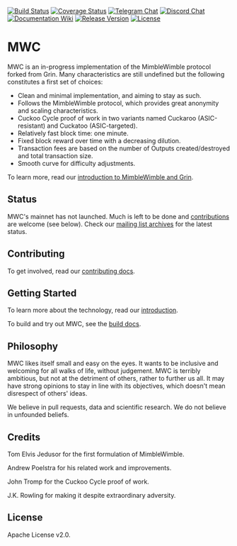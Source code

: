 [![Build Status](https://dev.azure.com/mwc-project/MWC%20Project/_apis/build/status/mwcproject.mwc-node?branchName=master)](https://dev.azure.com/mwc-project/MWC%20Project/_build/latest?definitionId=1&branchName=master)
[![Coverage Status](https://img.shields.io/codecov/c/github/mwcproject/mwc-node/master.svg)](https://codecov.io/gh/mwcproject/mwc-node)
[![Telegram Chat](https://img.shields.io/badge/chat-on%20telegram-brightgreen.svg?logo=telegram)](https://t.me/joinchat/IJTzpk33q3uBnautDTC5Sw)
[![Discord Chat](https://img.shields.io/discord/539232227360243712.svg?label=Chat&logo=discord)](https://discordapp.com/invite/eUNwqf3)
[![Documentation Wiki](https://img.shields.io/badge/doc-wiki-blue.svg)](https://github.com/mwcproject/docs/wiki)
[![Release Version](https://img.shields.io/github/release/mwcproject/mwc-node.svg)](https://github.com/mwcproject/mwc-node/releases)
[![License](https://img.shields.io/github/license/mwcproject/mwc-node.svg)](https://github.com/mwcproject/mwc-node/blob/master/LICENSE)

# MWC

MWC is an in-progress implementation of the MimbleWimble protocol forked from Grin. Many characteristics are still undefined but the following constitutes a first set of choices:

  * Clean and minimal implementation, and aiming to stay as such.
  * Follows the MimbleWimble protocol, which provides great anonymity and scaling characteristics.
  * Cuckoo Cycle proof of work in two variants named Cuckaroo (ASIC-resistant) and Cuckatoo (ASIC-targeted).
  * Relatively fast block time: one minute.
  * Fixed block reward over time with a decreasing dilution.
  * Transaction fees are based on the number of Outputs created/destroyed and total transaction size.
  * Smooth curve for difficulty adjustments.

To learn more, read our [introduction to MimbleWimble and Grin](doc/intro.md).

## Status

MWC's mainnet has not launched. Much is left to be done and [contributions](CONTRIBUTING.md) are welcome (see below). Check our [mailing list archives](https://lists.launchpad.net/mimblewimble/) for the latest status.

## Contributing

To get involved, read our [contributing docs](CONTRIBUTING.md).

## Getting Started

To learn more about the technology, read our [introduction](doc/intro.md).

To build and try out MWC, see the [build docs](doc/build.md).

## Philosophy

MWC likes itself small and easy on the eyes. It wants to be inclusive and welcoming for all walks of life, without judgement. MWC is terribly ambitious, but not at the detriment of others, rather to further us all. It may have strong opinions to stay in line with its objectives, which doesn't mean disrespect of others' ideas.

We believe in pull requests, data and scientific research. We do not believe in unfounded beliefs.

## Credits

Tom Elvis Jedusor for the first formulation of MimbleWimble.

Andrew Poelstra for his related work and improvements.

John Tromp for the Cuckoo Cycle proof of work.


J.K. Rowling for making it despite extraordinary adversity.

## License

Apache License v2.0.
